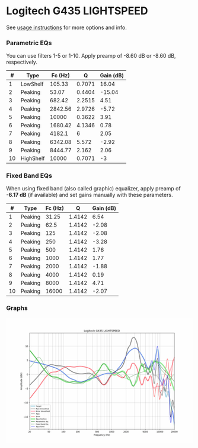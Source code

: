 # Logitech G435 LIGHTSPEED
See [usage instructions](https://github.com/jaakkopasanen/AutoEq#usage) for more options and info.

### Parametric EQs
You can use filters 1-5 or 1-10. Apply preamp of -8.60 dB or -8.60 dB, respectively.

|   # | Type      |   Fc (Hz) |      Q |   Gain (dB) |
|-----|-----------|-----------|--------|-------------|
|   1 | LowShelf  |    105.33 | 0.7071 |       16.04 |
|   2 | Peaking   |     53.07 | 0.4404 |      -15.04 |
|   3 | Peaking   |    682.42 | 2.2515 |        4.51 |
|   4 | Peaking   |   2842.56 | 2.9726 |       -5.72 |
|   5 | Peaking   |  10000    | 0.3622 |        3.91 |
|   6 | Peaking   |   1680.42 | 4.1346 |        0.78 |
|   7 | Peaking   |   4182.1  | 6      |        2.05 |
|   8 | Peaking   |   6342.08 | 5.572  |       -2.92 |
|   9 | Peaking   |   8444.77 | 2.162  |        2.06 |
|  10 | HighShelf |  10000    | 0.7071 |       -3    |

### Fixed Band EQs
When using fixed band (also called graphic) equalizer, apply preamp of **-6.17 dB** (if available) and set gains manually with these parameters.

|   # | Type    |   Fc (Hz) |      Q |   Gain (dB) |
|-----|---------|-----------|--------|-------------|
|   1 | Peaking |     31.25 | 1.4142 |        6.54 |
|   2 | Peaking |     62.5  | 1.4142 |       -2.08 |
|   3 | Peaking |    125    | 1.4142 |       -2.08 |
|   4 | Peaking |    250    | 1.4142 |       -3.28 |
|   5 | Peaking |    500    | 1.4142 |        1.76 |
|   6 | Peaking |   1000    | 1.4142 |        1.77 |
|   7 | Peaking |   2000    | 1.4142 |       -1.88 |
|   8 | Peaking |   4000    | 1.4142 |        0.19 |
|   9 | Peaking |   8000    | 1.4142 |        4.71 |
|  10 | Peaking |  16000    | 1.4142 |       -2.07 |

### Graphs
![](./Logitech%20G435%20LIGHTSPEED.png)
